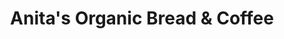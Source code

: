 ---
title: "Anita's Organic Bread & Coffee"
url: /chilliwack/anitas-organic-bread-and-coffee/
shop: bakery
---